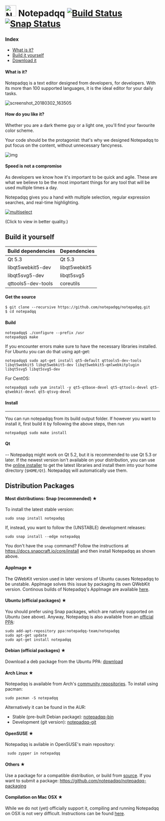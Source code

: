 # <img src="https://user-images.githubusercontent.com/4319621/36906314-e3f99680-1e35-11e8-90fd-f959c9641f36.png" alt="Notepadqq" width="36" height="36" /> Notepadqq [![Build Status](https://travis-ci.org/notepadqq/notepadqq.svg?branch=master)](https://travis-ci.org/notepadqq/notepadqq) [![Snap Status](https://build.snapcraft.io/badge/notepadqq/notepadqq.svg)](https://build.snapcraft.io/user/notepadqq/notepadqq)

### Index

* [What is it?](#what-is-it)
* [Build it yourself](#build-it-yourself)
* [Download it](#distribution-packages)


#### What is it?

Notepadqq is a text editor designed from developers, for developers. With its more than 100 supported languages, it is the ideal editor for your daily tasks. 

![screenshot_20180302_163505](https://notepadqq.com/s/images/snapshot1.png)


#### How do you like it?

Whether you are a dark theme guy or a light one, you'll find your favourite color scheme.

Your code should be the protagonist: that's why we designed Notepadqq to put focus on the content, without unnecessary fancyness. 

![img](https://notepadqq.com/s/images/colorschemes.png)

#### Speed is not a compromise

As developers we know how it's important to be quick and agile. These are what we believe to be the most important things for any tool that will be used multiple times a day.

Notepadqq gives you a hand with multiple selection, regular expression searches, and real-time highlighting. 

[![multiselect](https://user-images.githubusercontent.com/4319621/36907445-f89b0a4e-1e38-11e8-8e17-b85a23eb4a04.gif)](https://notepadqq.com/s/videos/multiselect.webm)

(Click to view in better quality.)


Build it yourself
-----

| Build dependencies | Dependencies  |
|--------------------|---------------|
| Qt 5.3             | Qt 5.3        |
| libqt5webkit5-dev  | libqt5webkit5 |
| libqt5svg5-dev     | libqt5svg5    |
| qttools5-dev-tools | coreutils     |

#### Get the source

    $ git clone --recursive https://github.com/notepadqq/notepadqq.git
    $ cd notepadqq

#### Build

    notepadqq$ ./configure --prefix /usr
    notepadqq$ make
    
If you encounter errors make sure to have the necessary libraries installed. For Ubuntu you can do that using apt-get:

    notepadqq$ sudo apt-get install qt5-default qttools5-dev-tools libqt5webkit5 libqt5webkit5-dev libqt5webkit5-qmlwebkitplugin libqt5svg5 libqt5svg5-dev

For CentOS:

    notepadqq$ sudo yum install -y qt5-qtbase-devel qt5-qttools-devel qt5-qtwebkit-devel qt5-qtsvg-devel
    
#### Install
-------
You can run notepadqq from its build output folder. If however you want to install it, first build it
by following the above steps, then run

    notepadqq$ sudo make install

#### Qt
--
Notepadqq might work on Qt 5.2, but it is recommended to use Qt 5.3 or later. If the newest version isn't available on your distribution, you can use the [online installer](http://www.qt.io/download-open-source) to get the latest libraries and install them into your home directory (`$HOME/Qt`). Notepadqq will automatically use them.

Distribution Packages
---------------------

#### Most distributions: Snap (recommended) ★

To install the latest stable version:

    sudo snap install notepadqq

If, instead, you want to follow the (UNSTABLE) development releases:

    sudo snap install --edge notepadqq

You don't have the `snap` command? Follow the instructions at https://docs.snapcraft.io/core/install and then install Notepadqq as shown above.

#### AppImage ★
The QWebKit version used in later versions of Ubuntu causes Notepadqq to be unstable. AppImage solves this issue by packaging its own QWebKit version. Continous builds of Notepadqq's AppImage are available [here](https://github.com/notepadqq/notepadqq/releases/tag/continuous).

#### Ubuntu (official packages) ★
You should prefer using Snap packages, which are natively supported on Ubuntu (see above). Anyway, Notepadqq is also available from an [official PPA](https://launchpad.net/~notepadqq-team/+archive/ubuntu/notepadqq):

    sudo add-apt-repository ppa:notepadqq-team/notepadqq
    sudo apt-get update
    sudo apt-get install notepadqq

#### Debian (official packages) ★
Download a deb package from the Ubuntu PPA: [download](https://launchpad.net/~notepadqq-team/+archive/ubuntu/notepadqq/+packages)

#### Arch Linux ★
Notepadqq is available from Arch's [community repositories](https://www.archlinux.org/packages/community/x86_64/notepadqq/). To install using pacman:

    sudo pacman -S notepadqq

Alternatively it can be found in the AUR:

 * Stable (pre-built Debian package): [notepadqq-bin](https://aur.archlinux.org/packages/notepadqq-bin/)
 * Development (git version): [notepadqq-git](https://aur.archlinux.org/packages/notepadqq-git/)

#### OpenSUSE  ★
Notepadqq is avilable in OpenSUSE's main repository:

     sudo zypper in notepadqq

#### Others ★
Use a package for a compatible distribution, or build from [source](https://github.com/notepadqq/notepadqq.git).
If you want to submit a package: https://github.com/notepadqq/notepadqq-packaging

#### Compilation on Mac OSX ★
While we do not (yet) officially support it, compiling and running Notepadqq on OSX is not very difficult. Instructions can be found [here](https://github.com/notepadqq/notepadqq/wiki/Compiling-Notepadqq-on-Mac-OSX).
